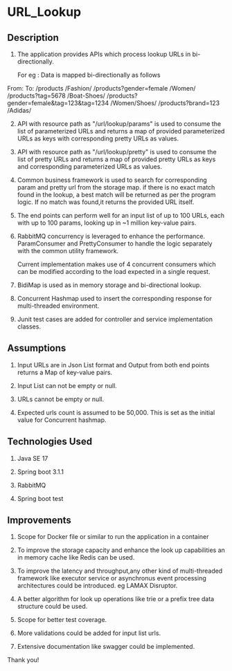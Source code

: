 # URL_Lookup


Description
-------------

1. The application provides APIs which process lookup URLs in bi-directionally.
   
   For eg : Data is mapped bi-directionally as follows
   
 From: 													To:
/products 												/Fashion/
/products?gender=female 								/Women/
/products?tag=5678 										/Boat-Shoes/
/products?gender=female&tag=123&tag=1234 				/Women/Shoes/
/products?brand=123 									/Adidas/


2. API with resource path as "/url/lookup/params" is used to consume the list of parameterized URLs and returns a map of provided parameterized URLs as keys
   with corresponding pretty URLs as values.
   
3. API with resource path as "/url/lookup/pretty" is used to consume the list of pretty URLs and returns a map of provided pretty URLs as keys and corresponding 
   parameterized URLs as values.
   
4. Common business framework is used to search for corresponding param and pretty url from the storage map.
   if there is no exact match found in the lookup, a best match will be returned as per the program logic.
   If no match was found,it returns the provided URL itself.

5. The end points can perform well for an input list of up to 100 URLs, each with up to 100 params, looking up in ~1 million key-value pairs.
     
6. RabbitMQ concurrency is leveraged to enhance the performance. ParamConsumer and PrettyConsumer to handle the logic separately with the common utility framework.
     
     Current implementation makes use of 4 concurrent consumers which can be modified according to the load expected in a single request.
   
7. BidiMap is used as in memory storage and bi-directional lookup.
   
8. Concurrent Hashmap used to insert the corresponding response for multi-threaded environment.
    
9. Junit test cases are added for controller and service implementation classes. 

Assumptions
--------------

1. Input URLs are in Json List format and Output from both end points returns a Map of key-value pairs.

2. Input List can not be empty or null.

3. URLs cannot be empty or null.

4. Expected urls count is assumed to be 50,000. This is set as the initial value for Concurrent hashmap.


Technologies Used
-----------------

1. Java SE 17

2. Spring boot 3.1.1

3. RabbitMQ

4. Spring boot test

Improvements
------------
1. Scope for Docker file or similar to run the application in a container

2. To improve the storage capacity and enhance the look up capabilities an in memory cache like Redis can be used.

3. To improve the latency and throughput,any other kind of multi-threaded framework like executor service or asynchronus event processing architectures could be introduced. 
   eg  LAMAX Disruptor.
   
4. A better algorithm for look up operations like  trie or a prefix tree data structure could be used.
 
5. Scope for better test coverage.

6. More validations could be added for input list urls.

7. Extensive documentation like swagger could be implemented.
 

 
 Thank you!
